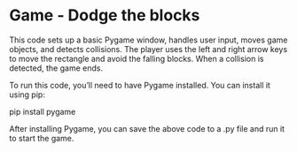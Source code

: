 # Game - Dodge the blocks

This code sets up a basic Pygame window, handles user input, moves game objects, and detects collisions. The player uses the left and right arrow keys to move the rectangle and avoid the falling blocks. When a collision is detected, the game ends.

To run this code, you’ll need to have Pygame installed. You can install it using pip:

pip install pygame

After installing Pygame, you can save the above code to a .py file and run it to start the game.
